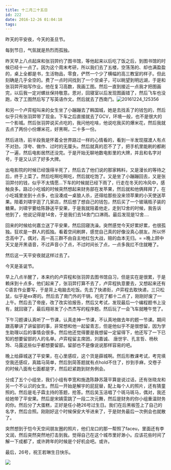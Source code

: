 ```yaml
---
title: 十二月二十五日
id: 222
date: 2016-12-26 01:04:18
tags:
---
```


昨天的平安夜，今天的圣旦节。

每到节日，气氛就是热烈而孤独。

昨天早上八点起床和张羽羿约了图书馆，等他起来以后吃了饭之后，到图书馆的时候已经十一点了。因为这个周末考研，所以我们去了五楼，空荡荡的、却也满盈盈的，桌上全都是书，生活物品，零食，俨然一个少了横幅的高三教室的样子。但此刻确是几乎全空的。费了一点时间找到了一个空桌子，可以眺望到明远湖，于是和张羽羿开始写作业。他在复习高数，我画工图。然后一直到接近一点我才把图画完，以后我一定对螺丝保持敬意。恩对，回寝室以后发现图画错了，然后飞车也没跑，改了工图然后写了写英语作文。然后就去了西南门。![20161224_125356](http://om929mifs.bkt.clouddn.com/2016/12/20161224_125356.jpg)

和另一个卢弈程叫来的女生坐了小蹦蹦去了韩国城，她是去找丢了的钱包的，然后似乎只有张羽羿带了现金。下车之后直接就去了GCV，环境一般，也不是很大的一个影城。然后张羽羿说买点吃的，我问他吃啥，他说吃我买的爆米花，然后我就去点了两份小份爆米花，好黑啊，二十多一份。

然后进场，前半段我是怀着全世界路过一样的心情看的，看到一半发现摆渡人有点不对劲，浮夸、做作、过时的无厘头。然后就真的忍不了了，把手机里能刷的都刷了一遍，然后电影居然还没完。于是开始无聊地数电影里的大牌，并且和名字对号，于是又认识了好多大牌。

出电影院的时候已经饿得半死了，然后去了他们说的那家韩料，又是漫长的等待之后，终于上菜了。然后吃啊吃啊吃，然后就吃饱了。又是坐了小蹦蹦回去，又是张羽羿付的钱，似乎不太情愿...下车的时候就已经下雨了，行走在冬天的冷风中，感触良多。路过小吃城的时候突然想起来财务部在发苹果，然后就和他俩拜拜了，在小吃城里坐到十点多，也没凑成一桌狼人杀，还得给那些没来领苹果的小天使送苹果。陪着刘啸宇逛了几家店，然后想了想自己的钱包，然后买了一个玻璃瓶子装的糖果。刘啸宇要给陈静送平安果，于是我就陪着他走，走到12舍的时候，我告诉他到了，他说记得是14舍，于是我们去14舍门口淋雨。最后发现是12舍....

回来的时候给何嘉立送了平安果，然后回寝洗澡。突然感觉今天好累好累，也很孤独。狂欢是一群人的孤独。看着空间刷屏，感觉自己真的好像没真心朋友。所以怀念高中了。偶对，高一高三群不由自主地红包大战，赔的血本无归。= =晚上顾中天又是开黑语音，不过声音小了点，不过时间长了点，一点多我扛不住就睡了。

然后这一天平安夜就这样过去了。

今天是圣诞节。

早上八点半醒了，本来约的卢弈程和张羽羿去图书馆自习，但是实在是很累，于是赖床到十点多，他们起来了，张羽羿打算不去了，卢弈程执意要去，又想起来还有C语言作业要写，于是背上电脑去吃饭。先去了快递街，卢弈程去取快递，三只松鼠，似乎是ex寄的。然后去了南门外的干锅，吃完了都十二点了，刚刚好废了一上午。然后去了帝座，改了改实验报告，然后又考试，发现最后一个编程题书上没有，就回寝了，最后翔哥发了小杰杰写的程序题。然后玩了一会飞车就睡午觉了。

下午习题课认真听了一节课，认真走神一节课，不认真地做去年的题一节课。期间跟高攀讲了讲留部的事，非常想和他一起留青志，但是他似乎不是很想留，因为学生助理以后的事情会很多。然后他还觉得要是我想留一定留得下，他还写了一下已知的想要留部的人的名单。卢弈程留主席团，刘嘉诚、 唐世宇、孔言哲、杨秋玲、马露这些似乎都想要留部。留部也不是像说说那样容易的吧。

晚上给薛城送了平安果，在心里感叹，这个货是薛城啊。然后形教课考试，考完填空我还感叹，真踏马简单，然后到简答题就有点hold不住了，抄到手麻，交卷子的时候八面有七面都是字，然后赶紧跑到财务例会。

分成了五个小组坐，我们小组有李宽和施逸陈静苏晟平算是说过话，还有张晓龙和另一个不认识的女生。然后一开始是解宇的屁屁替，配上每个人的照片，还有猜童照的。然后是毛子霖主持的答题，抢答。然后吴玉洁唱了个斑马斑马，偶对，我还给她带了平安果。然后是宋婧雯跳了一段二次元舞，然后是财务的你小组重温财务的你。然后分了大蛋糕，正好是任小艳26号过生日。我们在后黑板签上了自己的名字，然后合照。刚刚好这个时候保安大爷进来了，于是财务最后一次例会也就散了。

突然想到于恺今天空间朋友圈的照片，他们龙口的那一帮照了faceu，里面还有李文润，然后突然突然地打击到我。觉得自己在这个城市里好渺小。应该花些时间了解一下成都了，或许跨年的时候是个好机会吧。或许。

最后，26号，祝王若琳生日快乐。

![](http://eremite-1252628011.cossh.myqcloud.com/wp-content/uploads/2016/12/20161224_125356.jpg)